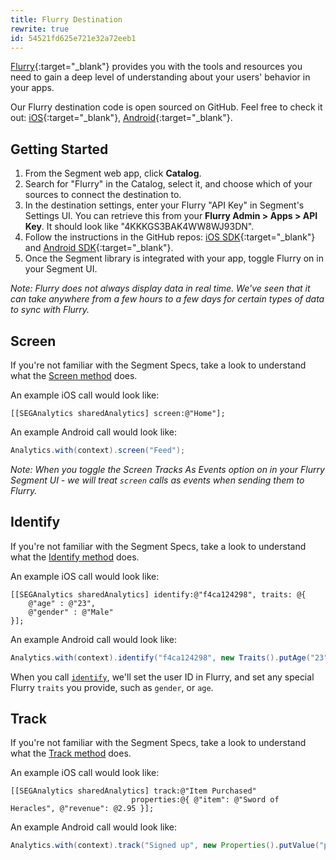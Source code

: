 ```yaml
---
title: Flurry Destination
rewrite: true
id: 54521fd625e721e32a72eeb1
---
```

[Flurry](https://developer.yahoo.com/flurry/docs/){:target="_blank"} provides you with the tools and resources you need to gain a deep level of understanding about your users' behavior in your apps.

Our Flurry destination code is open sourced on GitHub. Feel free to check it out: [iOS](https://github.com/segment-integrations/analytics-ios-integration-flurry){:target="_blank"}, [Android](https://github.com/segment-integrations/analytics-android-integration-flurry){:target="_blank"}.

## Getting Started



1. From the Segment web app, click **Catalog**.
2. Search for "Flurry" in the Catalog, select it, and choose which of your sources to connect the destination to.
3. In the destination settings, enter your Flurry "API Key" in Segment's Settings UI. You can retrieve this from your **Flurry Admin > Apps > API Key**. It should look like "4KKKGS3BAK4WW8WJ93DN".
4. Follow the instructions in the GitHub repos: [iOS SDK](https://github.com/segment-integrations/analytics-ios-integration-flurry){:target="_blank"} and [Android SDK](https://github.com/segment-integrations/analytics-android-integration-flurry){:target="_blank"}.
5. Once the Segment library is integrated with your app, toggle Flurry on in your Segment UI.

_Note: Flurry does not always display data in real time. We've seen that it can take anywhere from a few hours to a few days for certain types of data to sync with Flurry._

## Screen

If you're not familiar with the Segment Specs, take a look to understand what the [Screen method](/docs/connections/spec/screen/) does.

An example iOS call would look like:

```objc
[[SEGAnalytics sharedAnalytics] screen:@"Home"];
```

An example Android call would look like:

```java
Analytics.with(context).screen("Feed");
```

_Note: When you toggle the Screen Tracks As Events option on in your Flurry Segment UI - we will treat `screen` calls as events when sending them to Flurry._

## Identify

If you're not familiar with the Segment Specs, take a look to understand what the [Identify method](/docs/connections/spec/identify/) does.

An example iOS call would look like:

```objc
[[SEGAnalytics sharedAnalytics] identify:@"f4ca124298", traits: @{
    @"age" : @"23",
    @"gender" : @"Male"
}];
```

An example Android call would look like:

```java
Analytics.with(context).identify("f4ca124298", new Traits().putAge("23").putGender("Male"));
```

When you call [`identify`](/docs/connections/spec/identify/), we'll set the user ID in Flurry, and set any special Flurry `traits` you provide, such as `gender`, or `age`.


## Track

If you're not familiar with the Segment Specs, take a look to understand what the [Track method](/docs/connections/spec/track/) does.

An example iOS call would look like:

```objc
[[SEGAnalytics sharedAnalytics] track:@"Item Purchased"
                           properties:@{ @"item": @"Sword of Heracles", @"revenue": @2.95 }];
```

An example Android call would look like:

```java
Analytics.with(context).track("Signed up", new Properties().putValue("plan", "Enterprise"));
```
